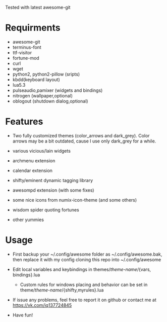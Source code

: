 Tested with latest awesome-git

# Requirments

* awesome-git
* terminus-font
* ttf-visitor
* fortune-mod
* curl
* wget
* python2, python2-pillow (sripts)
* kbdd(keyboard layout)
* lua5.3
* pulseaudio,pamixer (widgets and bindings)
* nitrogen (wallpaper,optional)
* oblogout (shutdown dialog,optional)

# Features

* Two fully customized themes (color_arrows and dark_grey). Color arrows may be a bit outdated, cause I use only dark_grey for a while.

* various vicious/lain widgets

* archmenu extension

* calendar extension

* shifty/eminent dynamic tagging library

* awesompd extension (with some fixes)

* some nice icons from numix-icon-theme (and some others)

* wisdom spider quoting fortunes

* other yummies

# Usage

* First backup your ~/.config/awesome folder as ~/.config/awesome.bak, then replace it with my config cloning this repo into ~/.config/awesome

* Edit local variables and keybindings in themes/_theme-name_/{vars, bindings}.lua
  * Custom rules for windows placing and behavior can be set in theme/_theme-name_/{shifty,myrules}.lua

* If issue any problems, feel free to report it on github or contact me at https://vk.com/iq137724845

* Have fun!

